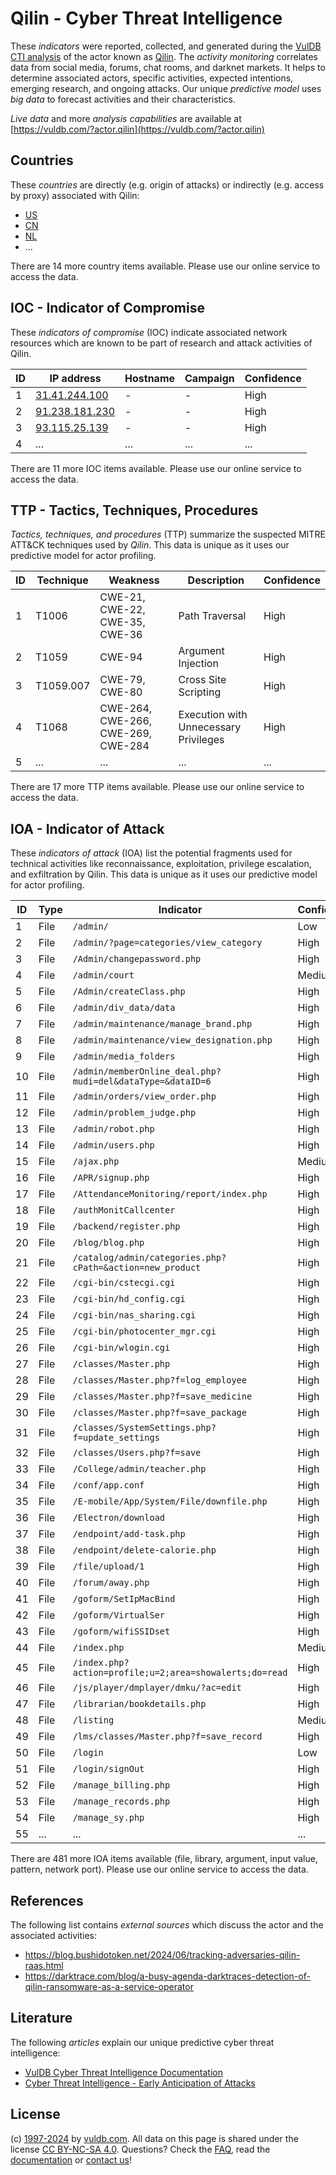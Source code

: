 # Qilin - Cyber Threat Intelligence

These _indicators_ were reported, collected, and generated during the [VulDB CTI analysis](https://vuldb.com/?kb.cti) of the actor known as [Qilin](https://vuldb.com/?actor.qilin). The _activity monitoring_ correlates data from social media, forums, chat rooms, and darknet markets. It helps to determine associated actors, specific activities, expected intentions, emerging research, and ongoing attacks. Our unique _predictive model_ uses _big data_ to forecast activities and their characteristics.

_Live data_ and more _analysis capabilities_ are available at [https://vuldb.com/?actor.qilin](https://vuldb.com/?actor.qilin)

## Countries

These _countries_ are directly (e.g. origin of attacks) or indirectly (e.g. access by proxy) associated with Qilin:

* [US](https://vuldb.com/?country.us)
* [CN](https://vuldb.com/?country.cn)
* [NL](https://vuldb.com/?country.nl)
* ...

There are 14 more country items available. Please use our online service to access the data.

## IOC - Indicator of Compromise

These _indicators of compromise_ (IOC) indicate associated network resources which are known to be part of research and attack activities of Qilin.

ID | IP address | Hostname | Campaign | Confidence
-- | ---------- | -------- | -------- | ----------
1 | [31.41.244.100](https://vuldb.com/?ip.31.41.244.100) | - | - | High
2 | [91.238.181.230](https://vuldb.com/?ip.91.238.181.230) | - | - | High
3 | [93.115.25.139](https://vuldb.com/?ip.93.115.25.139) | - | - | High
4 | ... | ... | ... | ...

There are 11 more IOC items available. Please use our online service to access the data.

## TTP - Tactics, Techniques, Procedures

_Tactics, techniques, and procedures_ (TTP) summarize the suspected MITRE ATT&CK techniques used by _Qilin_. This data is unique as it uses our predictive model for actor profiling.

ID | Technique | Weakness | Description | Confidence
-- | --------- | -------- | ----------- | ----------
1 | T1006 | CWE-21, CWE-22, CWE-35, CWE-36 | Path Traversal | High
2 | T1059 | CWE-94 | Argument Injection | High
3 | T1059.007 | CWE-79, CWE-80 | Cross Site Scripting | High
4 | T1068 | CWE-264, CWE-266, CWE-269, CWE-284 | Execution with Unnecessary Privileges | High
5 | ... | ... | ... | ...

There are 17 more TTP items available. Please use our online service to access the data.

## IOA - Indicator of Attack

These _indicators of attack_ (IOA) list the potential fragments used for technical activities like reconnaissance, exploitation, privilege escalation, and exfiltration by Qilin. This data is unique as it uses our predictive model for actor profiling.

ID | Type | Indicator | Confidence
-- | ---- | --------- | ----------
1 | File | `/admin/` | Low
2 | File | `/admin/?page=categories/view_category` | High
3 | File | `/Admin/changepassword.php` | High
4 | File | `/admin/court` | Medium
5 | File | `/Admin/createClass.php` | High
6 | File | `/admin/div_data/data` | High
7 | File | `/admin/maintenance/manage_brand.php` | High
8 | File | `/admin/maintenance/view_designation.php` | High
9 | File | `/admin/media_folders` | High
10 | File | `/admin/memberOnline_deal.php?mudi=del&dataType=&dataID=6` | High
11 | File | `/admin/orders/view_order.php` | High
12 | File | `/admin/problem_judge.php` | High
13 | File | `/admin/robot.php` | High
14 | File | `/admin/users.php` | High
15 | File | `/ajax.php` | Medium
16 | File | `/APR/signup.php` | High
17 | File | `/AttendanceMonitoring/report/index.php` | High
18 | File | `/authMonitCallcenter` | High
19 | File | `/backend/register.php` | High
20 | File | `/blog/blog.php` | High
21 | File | `/catalog/admin/categories.php?cPath=&action=new_product` | High
22 | File | `/cgi-bin/cstecgi.cgi` | High
23 | File | `/cgi-bin/hd_config.cgi` | High
24 | File | `/cgi-bin/nas_sharing.cgi` | High
25 | File | `/cgi-bin/photocenter_mgr.cgi` | High
26 | File | `/cgi-bin/wlogin.cgi` | High
27 | File | `/classes/Master.php` | High
28 | File | `/classes/Master.php?f=log_employee` | High
29 | File | `/classes/Master.php?f=save_medicine` | High
30 | File | `/classes/Master.php?f=save_package` | High
31 | File | `/classes/SystemSettings.php?f=update_settings` | High
32 | File | `/classes/Users.php?f=save` | High
33 | File | `/College/admin/teacher.php` | High
34 | File | `/conf/app.conf` | High
35 | File | `/E-mobile/App/System/File/downfile.php` | High
36 | File | `/Electron/download` | High
37 | File | `/endpoint/add-task.php` | High
38 | File | `/endpoint/delete-calorie.php` | High
39 | File | `/file/upload/1` | High
40 | File | `/forum/away.php` | High
41 | File | `/goform/SetIpMacBind` | High
42 | File | `/goform/VirtualSer` | High
43 | File | `/goform/wifiSSIDset` | High
44 | File | `/index.php` | Medium
45 | File | `/index.php?action=profile;u=2;area=showalerts;do=read` | High
46 | File | `/js/player/dmplayer/dmku/?ac=edit` | High
47 | File | `/librarian/bookdetails.php` | High
48 | File | `/listing` | Medium
49 | File | `/lms/classes/Master.php?f=save_record` | High
50 | File | `/login` | Low
51 | File | `/login/signOut` | High
52 | File | `/manage_billing.php` | High
53 | File | `/manage_records.php` | High
54 | File | `/manage_sy.php` | High
55 | ... | ... | ...

There are 481 more IOA items available (file, library, argument, input value, pattern, network port). Please use our online service to access the data.

## References

The following list contains _external sources_ which discuss the actor and the associated activities:

* https://blog.bushidotoken.net/2024/06/tracking-adversaries-qilin-raas.html
* https://darktrace.com/blog/a-busy-agenda-darktraces-detection-of-qilin-ransomware-as-a-service-operator

## Literature

The following _articles_ explain our unique predictive cyber threat intelligence:

* [VulDB Cyber Threat Intelligence Documentation](https://vuldb.com/?kb.cti)
* [Cyber Threat Intelligence - Early Anticipation of Attacks](https://www.scip.ch/en/?labs.20201022)

## License

(c) [1997-2024](https://vuldb.com/?kb.changelog) by [vuldb.com](https://vuldb.com/?kb.about). All data on this page is shared under the license [CC BY-NC-SA 4.0](https://creativecommons.org/licenses/by-nc-sa/4.0/). Questions? Check the [FAQ](https://vuldb.com/?kb.faq), read the [documentation](https://vuldb.com/?kb) or [contact us](https://vuldb.com/?contact)!
